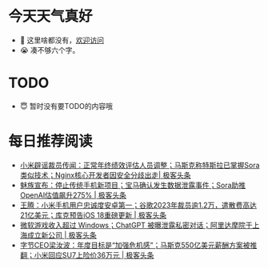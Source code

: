 # 今天天气真好
- 👋 这里啥都没有，[欢迎访问](https://zhangfeng-ola.github.io/)
- 😭 凑不够六个字。
<!---
- 👀 I’m interested in ...
- 🌱 I’m currently learning ...
- 💞️ I’m looking to collaborate on ...
- 📫 How to reach me ...
- 😇 I'm doing something ...

--->

# TODO 
- 😇 暂时没有要TODO的内容哦

<!---
zhangfeng-ola/zhangfeng-ola is a ✨ special ✨ repository because its `README.md` (this file) appears on your GitHub profile.
You can click the Preview link to take a look at your changes.
--->

# 每日推荐阅读
<!-- BLOG-POST-LIST:START -->
- [小米辟谣裁员传闻：正常年终绩效评估人员调整；马斯克称特斯拉已掌握Sora类似技术；Nginx核心开发者因安全分歧出走| 极客头条](https://blog.csdn.net/weixin_39786569/article/details/136183270)
- [魅族宣布：停止传统手机新项目；宝马确认发生数据泄露事件；Sora助推OpenAI估值飙升275% | 极客头条](https://blog.csdn.net/weixin_39786569/article/details/136162909)
- [王腾：小米手机用户忠诚度安卓第一；谷歌2023年裁员逾1.2万，遣散费高达21亿美元；库克预告iOS 18重磅更新 | 极客头条](https://blog.csdn.net/weixin_39786569/article/details/135986654)
- [微软游戏收入超过 Windows；​ChatGPT 被曝泄露私密对话；阿里达摩院于上海成立新公司 | 极客头条](https://blog.csdn.net/weixin_39786569/article/details/135968145)
- [字节CEO梁汝波：年度目标是“加强危机感”；马斯克550亿美元薪酬方案被推翻；小米回应SU7上险价36万元 | 极客头条](https://blog.csdn.net/weixin_39786569/article/details/135951510)
<!-- BLOG-POST-LIST:END -->

